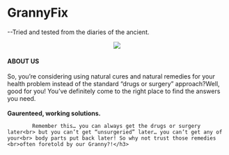 # GrannyFix
--Tried and tested from the diaries of the ancient.

<center><img src="https://d1u5p3l4wpay3k.cloudfront.net/zelda_gamepedia_en/thumb/8/8f/Grandma_The_Wind_Waker_HD.png/150px-Grandma_The_Wind_Waker_HD.png?version=70ccc0bfba03b47fc39ae18f5d840ada"></center>

<h4>ABOUT US<br></h4>
So, you’re considering using natural cures and natural remedies for your health problem instead of the standard “drugs or surgery” approach?Well, good for you! You’ve definitely come to the right place to find the answers you need.<br><br>
                                      <strong>  Gaurenteed, working solutions.</strong>
                                      
            Remember this… you can always get the drugs or surgery later<br> but you can’t get “unsurgeried” later… you can’t get any of your<br> body parts put back later! So why not trust those remedies <br>often foretold by our Granny?!</h3>
                          
                                        
                                       
                                        
                                        
